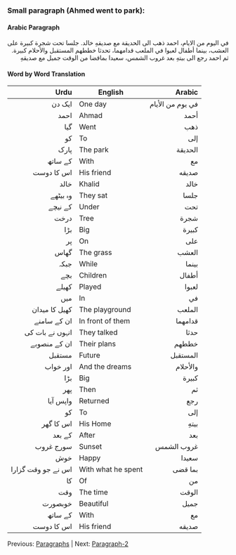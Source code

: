 ### Small paragraph (Ahmed went to park):

#### Arabic Paragraph
<div style="text-align: right;">
في اليوم من الايام، احمد ذهب الى الحديقة مع صديقهِ خالد.
جلسا تحت شجرة كبيرة على العشب، بينما أطفال لعبوا في الملعب قدامهما، تحدثا خططهم المستقبل والأحلام كبيرة.
ثم احمد رجع الى بيتهِ بعد غروب الشمس، سعيدا بماقضا من الوقت جميل مع صديقهِ
</div>

#### Word by Word Translation

| <div align="right">Urdu</div>               | English            | <div align="right">Arabic</div>            |
|---------------------------------------------|--------------------|--------------------------------------------|
| <div align="right">ایک دن</div>             | One day            | <div align="right"> في يوم من الأيام</div> |
| <div align="right">احمد</div>               | Ahmad              | <div align="right">أحمد</div>              |
| <div align="right">گیا</div>                | Went               | <div align="right">ذهب</div>               |
| <div align="right">کو</div>                 | To                 | <div align="right">إلى</div>               |
| <div align="right">پارک</div>               | The park           | <div align="right">الحديقة</div>           |
| <div align="right">کے ساتھ</div>            | With               | <div align="right">مع</div>                |
| <div align="right">اس کا دوست</div>         | His friend         | <div align="right">صديقه</div>             |
| <div align="right">خالد</div>               | Khalid             | <div align="right">خالد</div>              |
| <div align="right">وہ بیٹھے</div>           | They sat           | <div align="right">جلسا</div>              |
| <div align="right">کے نیچے</div>            | Under              | <div align="right">تحت</div>               |
| <div align="right">درخت</div>               | Tree               | <div align="right">شجرة</div>              |
| <div align="right">بڑا</div>                | Big                | <div align="right">كبيرة</div>             |
| <div align="right">پر</div>                 | On                 | <div align="right">على</div>               |
| <div align="right">گھاس</div>               | The grass          | <div align="right">العشب</div>             |
| <div align="right">جبکہ</div>               | While              | <div align="right">بينما</div>             |
| <div align="right">بچے</div>                | Children           | <div align="right">أطفال</div>             |
| <div align="right">کھیلے</div>              | Played             | <div align="right">لعبوا</div>             |
| <div align="right">میں</div>                | In                 | <div align="right">في</div>                |
| <div align="right">کھیل کا میدان</div>      | The playground     | <div align="right">الملعب</div>            |
| <div align="right">ان کے سامنے</div>        | In front of them   | <div align="right">قدامهما</div>           |
| <div align="right">انہوں نے بات کی</div>    | They talked        | <div align="right">حدثا</div>              |
| <div align="right">ان کے منصوبے</div>       | Their plans        | <div align="right">خططهم</div>             |
| <div align="right">مستقبل</div>             | Future             | <div align="right">المستقبل</div>          |
| <div align="right">اور خواب</div>           | And the dreams     | <div align="right">والأحلام</div>          |
| <div align="right">بڑا</div>                | Big                | <div align="right">كبيرة</div>             |
| <div align="right">پھر</div>                | Then               | <div align="right">ثم</div>                |
| <div align="right">واپس آیا</div>           | Returned           | <div align="right">رجع</div>               |
| <div align="right">کو</div>                 | To                 | <div align="right">إلى</div>               |
| <div align="right">اس کا گھر</div>          | His Home           | <div align="right">بيتهِ</div>             |
| <div align="right">کے بعد</div>             | After              | <div align="right">بعد</div>               |
| <div align="right">سورج غروب</div>          | Sunset             | <div align="right">غروب الشمس</div>        |
| <div align="right">خوش</div>                | Happy              | <div align="right">سعيدا</div>             |
| <div align="right">اس نے جو وقت گزارا</div> | With what he spent | <div align="right">بما قضى</div>           |
| <div align="right">کا</div>                 | Of                 | <div align="right">من</div>                |
| <div align="right">وقت</div>                | The time           | <div align="right">الوقت</div>             |
| <div align="right">خوبصورت</div>            | Beautiful          | <div align="right">جميل</div>              |
| <div align="right">کے ساتھ</div>            | With               | <div align="right">مع</div>                |
| <div align="right">اس کا دوست</div>         | His friend         | <div align="right">صديقه</div>             |


Previous: [Paragraphs](../readme.md) | Next: [Paragraph-2](../paragraph-2/readme.md)
